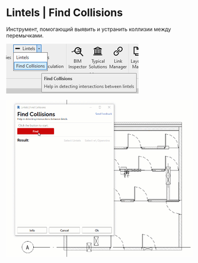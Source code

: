 # Lintels \| Find Collisions

Инструмент, помогающий выявить и устранить коллизии между перемычками.

![](../../../.gitbook/assets/image%20%2833%29.png)

![](../../../.gitbook/assets/findcollisions_01.gif)

